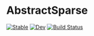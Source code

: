 # AbstractSparse

[![Stable](https://img.shields.io/badge/docs-stable-blue.svg)](https://Wimmerer.github.io/AbstractSparse.jl/stable/)
[![Dev](https://img.shields.io/badge/docs-dev-blue.svg)](https://Wimmerer.github.io/AbstractSparse.jl/dev/)
[![Build Status](https://github.com/Wimmerer/AbstractSparse.jl/actions/workflows/CI.yml/badge.svg?branch=main)](https://github.com/Wimmerer/AbstractSparse.jl/actions/workflows/CI.yml?query=branch%3Amain)
